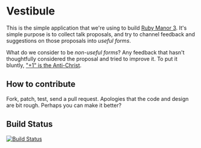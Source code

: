 Vestibule
=========

This is the simple application that we're using to build [Ruby Manor 3][]. It's simple purpose is to collect talk proposals, and try to channel feedback and suggestions on those proposals into *useful forms*.

What do we consider to be *non-useful forms*? Any feedback that hasn't thoughtfully considered the proposal and tried to improve it. To put it bluntly, ["+1" is the Anti-Christ][plus-ones].


How to contribute
-----------------

Fork, patch, test, send a pull request. Apologies that the code and design are bit rough. Perhaps you can make it better?


Build Status
------------

[![Build Status](https://secure.travis-ci.org/rubymanor/vestibule.png)](http://travis-ci.org/rubymanor/vestibule)

[Ruby Manor 3]: http://rubymanor.org/3
[plus-ones]: http://interblah.net/regarding-plus-ones